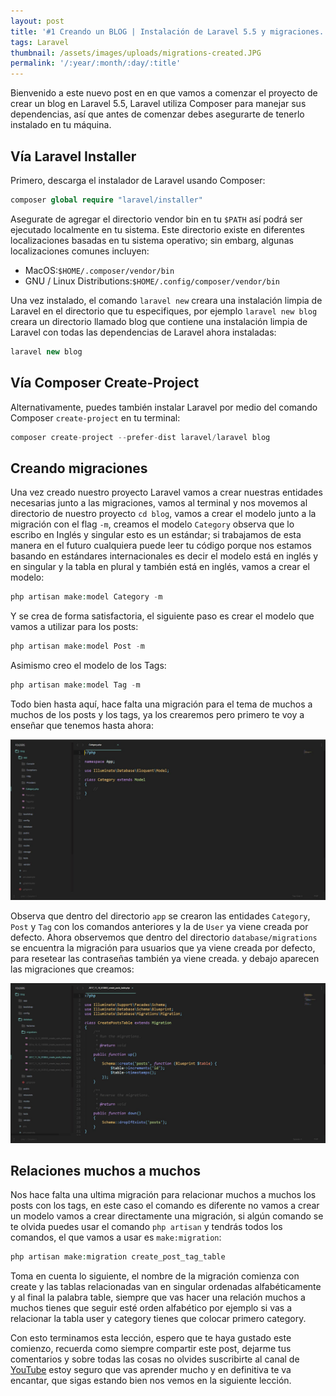 ```yaml
---
layout: post
title: '#1 Creando un BLOG | Instalación de Laravel 5.5 y migraciones.'
tags: Laravel
thumbnail: /assets/images/uploads/migrations-created.JPG
permalink: '/:year/:month/:day/:title'
---
```

Bienvenido a este nuevo post en en que vamos a comenzar el proyecto de crear un blog en Laravel 5.5, Laravel utiliza Composer para manejar sus dependencias, así que antes de comenzar debes asegurarte de tenerlo instalado en tu máquina.

## Vía Laravel Installer

Primero, descarga el instalador de Laravel usando Composer:

```php
composer global require "laravel/installer"
```

Asegurate de agregar el directorio vendor bin en tu `$PATH` así podrá ser ejecutado localmente en tu sistema. Este directorio existe en diferentes localizaciones basadas en tu sistema operativo; sin embarg, algunas localizaciones comunes incluyen: 

* MacOS:`$HOME/.composer/vendor/bin`
* GNU / Linux Distributions:`$HOME/.config/composer/vendor/bin`

Una vez instalado, el comando `laravel new` creara una instalación limpia de Laravel en el directorio que tu especifiques, por ejemplo `laravel new blog` creara  un directorio llamado blog que contiene una instalación limpia de Laravel con todas las dependencias de Laravel ahora instaladas:

```php
laravel new blog
```

## Vía Composer Create-Project

Alternativamente, puedes también instalar Laravel por medio del comando Composer `create-project` en tu terminal:

```php
composer create-project --prefer-dist laravel/laravel blog
```

## Creando migraciones

Una vez creado nuestro proyecto Laravel vamos a crear nuestras entidades necesarias junto a las migraciones, vamos al terminal y nos movemos al directorio de nuestro proyecto `cd blog`, vamos a crear el modelo junto a la migración con el flag `-m`, creamos el modelo `Category` observa que lo escribo en Inglés y singular esto es un estándar; si trabajamos de esta manera en el futuro cualquiera puede leer tu código porque nos estamos basando en estándares internacionales es decir el modelo está en inglés y en singular y la tabla en plural y también está en inglés, vamos a crear el modelo:

```php
php artisan make:model Category -m
```

Y se crea de forma satisfactoria, el siguiente paso es crear el modelo que vamos a utilizar para los posts:

```php
php artisan make:model Post -m
```

Asimismo creo el modelo de los Tags:

```php
php artisan make:model Tag -m
```

Todo bien hasta aquí, hace falta una migración para el tema de muchos a muchos de los posts y los tags, ya los crearemos pero primero te voy a enseñar que tenemos hasta ahora:

![undefined](/assets/images/uploads/modelos-app.JPG)

Observa que dentro del directorio `app` se crearon las entidades `Category`, `Post` y `Tag` con los comandos anteriores y la de `User` ya viene creada por defecto. Ahora observemos que dentro del directorio `database/migrations` se encuentra la migración para usuarios que ya viene creada por defecto, para resetear las contraseñas también ya viene creada. y debajo aparecen las migraciones que creamos:

![undefined](/assets/images/uploads/migrations-created.JPG)

## Relaciones muchos  a muchos

Nos hace falta una ultima migración para relacionar muchos a muchos los posts con los tags, en este caso el comando es diferente no vamos a crear un modelo vamos a crear directamente una migración, si algún comando se te olvida puedes usar el comando `php artisan` y tendrás todos los comandos, el que vamos a usar es `make:migration`:

```php
php artisan make:migration create_post_tag_table
```

Toma en cuenta lo siguiente, el nombre de la migración comienza con create y las tablas relacionadas van en singular ordenadas alfabéticamente y al final la palabra table, siempre que vas hacer una relación muchos a muchos tienes que seguir esté orden alfabético por ejemplo si vas a relacionar la tabla user y category tienes que colocar primero category.  

Con esto terminamos esta lección, espero que te haya gustado este comienzo, recuerda como siempre compartir este post, dejarme tus comentarios y sobre todas las cosas no olvides suscribirte al canal de [YouTube](https://www.youtube.com/Runcoding) estoy seguro que vas aprender mucho y en definitiva te va encantar, que sigas estando bien nos vemos en la siguiente lección.
